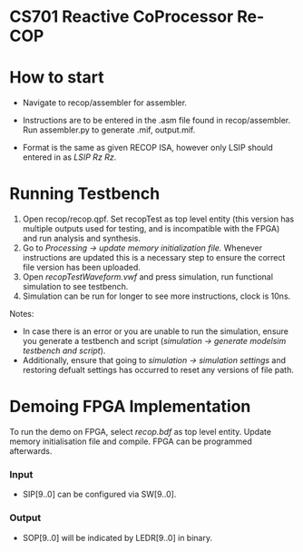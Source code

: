 # CS701 Reactive CoProcessor Re-COP
# How to start
- Navigate to recop/assembler for assembler. 
- Instructions are to be entered in the .asm file found in recop/assembler. Run assembler.py to generate .mif, output.mif. 

- Format is the same as given RECOP ISA, however only LSIP should entered in as _LSIP Rz Rz_.

# Running Testbench
1. Open recop/recop.qpf. Set recopTest as top level entity (this version has multiple outputs used for testing, and is incompatible with the FPGA) and run analysis and synthesis. 
2. Go to _Processing -> update memory initialization file._ Whenever instructions are updated this is a necessary step to ensure the correct file version has been uploaded.
3. Open _recopTestWaveform.vwf_ and press simulation, run functional simulation to see testbench. 
4. Simulation can be run for longer to see more instructions, clock is 10ns.

Notes:
* In case there is an error or you are unable to run the simulation, ensure you generate a testbench and script (_simulation -> generate modelsim testbench and script_).
* Additionally, ensure that going to _simulation -> simulation settings_ and restoring defualt settings has occurred to reset any versions of file path.

# Demoing FPGA Implementation
To run the demo on FPGA, select _recop.bdf_ as top level entity. Update memory initialisation file and compile. FPGA can be programmed afterwards. 
### Input
- SIP[9..0] can be configured via SW[9..0].
### Output
- SOP[9..0] will be indicated by LEDR[9..0] in binary. 



